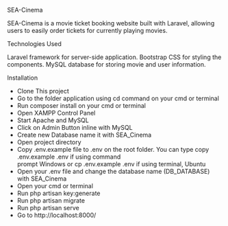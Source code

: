 SEA-Cinema

SEA-Cinema is a movie ticket booking website built with Laravel, allowing users to easily order tickets for currently playing movies. 

Technologies Used

Laravel framework for server-side application.
Bootstrap CSS for styling the components.
MySQL database for storing movie and user information.


Installation

- Clone This project
- Go to the folder application using cd command on your cmd or terminal
- Run composer install on your cmd or terminal
- Open XAMPP Control Panel
- Start Apache and MySQL 
- Click on Admin Button inline with MySQL
- Create new Database name it with SEA_Cinema
- Open project directory 
- Copy .env.example file to .env on the root folder. You can type copy .env.example .env if using command   
  prompt Windows or cp .env.example .env if using terminal, Ubuntu
- Open your .env file and change the database name (DB_DATABASE) with SEA_Cinema
- Open your cmd or terminal
- Run php artisan key:generate 
- Run php artisan migrate
- Run php artisan serve
- Go to http://localhost:8000/
